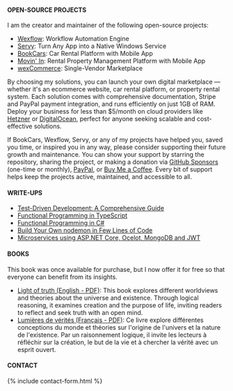 #### OPEN-SOURCE PROJECTS

I am the creator and maintainer of the following open-source projects:

* [Wexflow](https://wexflow.github.io/): Workflow Automation Engine
* [Servy](https://github.com/aelassas/servy): Turn Any App into a Native Windows Service
* [BookCars](https://bookcars.github.io/): Car Rental Platform with Mobile App
* [Movin' In](https://movin-in.github.io/): Rental Property Management Platform with Mobile App
* [wexCommerce](https://wexcommerce.github.io/): Single-Vendor Marketplace

By choosing my solutions, you can launch your own digital marketplace — whether it's an ecommerce website, car rental platform, or property rental system. Each solution comes with comprehensive documentation, Stripe and PayPal payment integration, and runs efficiently on just 1GB of RAM. Deploy your business for less than $5/month on cloud providers like [Hetzner](https://www.hetzner.com/cloud/) or [DigitalOcean](https://www.digitalocean.com/pricing/droplets), perfect for anyone seeking scalable and cost-effective solutions.

If BookCars, Wexflow, Servy, or any of my projects have helped you, saved you time, or inspired you in any way, please consider supporting their future growth and maintenance. You can show your support by starring the repository, sharing the project, or making a donation via [GitHub Sponsors](https://github.com/sponsors/aelassas) (one-time or monthly), [PayPal](https://www.paypal.me/aelassaspp), or [Buy Me a Coffee](https://www.buymeacoffee.com/aelassas). Every bit of support helps keep the projects active, maintained, and accessible to all.

#### WRITE-UPS

* [Test-Driven Development: A Comprehensive Guide](https://github.com/aelassas/tdd)
* [Functional Programming in TypeScript](https://github.com/aelassas/functional-ts)
* [Functional Programming in C#](https://github.com/aelassas/functional-cs)
* [Build Your Own nodemon in Few Lines of Code](https://github.com/aelassas/watcher)
* [Microservices using ASP.NET Core, Ocelot, MongoDB and JWT](https://github.com/aelassas/microservices)

#### BOOKS

This book was once available for purchase, but I now offer it for free so that everyone can benefit from its insights.

* [Light of truth (English - PDF)](https://2ly.link/27oLb): This book explores different worldviews and theories about the universe and existence. Through logical reasoning, it examines creation and the purpose of life, inviting readers to reflect and seek truth with an open mind.
* [Lumières de vérités (Français - PDF)](https://2ly.link/27oLd): Ce livre explore différentes conceptions du monde et théories sur l'origine de l'univers et la nature de l'existence. Par un raisonnement logique, il invite les lecteurs à réfléchir sur la création, le but de la vie et à chercher la vérité avec un esprit ouvert.

<!--
#### GOOD READS

* [Build your own React](https://pomb.us/build-your-own-react/)

#### AWARDS

* Microsoft Community Contributor - Microsoft - 2011
* Most Valuable Professional - CodeProject - 2020
* Most Valuable Professional - CodeProject - 2023
* Most Valuable Professional - CodeProject - 2024
* Top JavaScript Author - dev.to - 2024
-->

<!--
* Microsoft Community Contributor - Microsoft - 2011
* Best C# Article of November 2012 - CodeProject - 2012
* Best Overall Article of November 2012 - CodeProject - 2012
* Best C# Article of December 2016 - CodeProject - 2016
* Best C# Article of January 2017 - CodeProject - 2017
* Best Article of June 2020 - CodeProject - 2020
* Most Valuable Professional - CodeProject - 2020
* Best Article of September 2023 - CodeProject - 2023
* Best Article of October 2023 - CodeProject - 2023
* Best Article of November 2023 - CodeProject - 2023
* Most Valuable Professional - CodeProject - 2023
* Most Valuable Professional - CodeProject - 2024
* Top JavaScript Author - dev.to - 2024
-->

#### CONTACT

{% include contact-form.html %}

<!--
<hr style="height:1px; border:none; color:#d1d9e0b3; background-color:#d1d9e0b3;">

If you'd like to discuss any sort of opportunity, feel free to contact me through [GitHub](https://github.com/aelassas) or [LinkedIn](https://www.linkedin.com/in/aelassas).
-->
